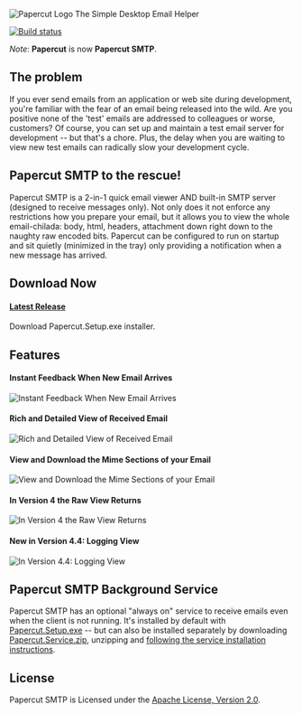 ![Papercut Logo](https://raw.githubusercontent.com/ChangemakerStudios/Papercut/develop/graphics/PapercutLogo.png)
The Simple Desktop Email Helper

[![Build status](https://ci.appveyor.com/api/projects/status/bs2asxoafdwbkcxa?svg=true)](https://ci.appveyor.com/project/Jaben/papercut)

*Note*: **Papercut** is now **Papercut SMTP**.

## The problem
If you ever send emails from an application or web site during development, you're familiar with the fear of an email being released into the wild. Are you positive none of the 'test' emails are addressed to colleagues or worse, customers? Of course, you can set up and maintain a test email server for development -- but that's a chore. Plus, the delay when you are waiting to view new test emails can radically slow your development cycle.

## Papercut SMTP to the rescue!
Papercut SMTP is a 2-in-1 quick email viewer AND built-in SMTP server (designed to receive messages only). Not only does it not enforce any restrictions how you prepare your email, but it allows you to view the whole email-chilada: body, html, headers, attachment down right down to the naughty raw encoded bits. Papercut can be configured to run on startup and sit quietly (minimized in the tray) only providing a notification when a new message has arrived.

## Download Now
#### [Latest Release](https://github.com/ChangemakerStudios/Papercut-SMTP/releases)
Download Papercut.Setup.exe installer.

## Features
#### Instant Feedback When New Email Arrives
![Instant Feedback When New Email Arrives](https://changemakerstudios.us/images/Papercut/Papercut-v3.1.0-S2.png)
#### Rich and Detailed View of Received Email
![Rich and Detailed View of Received Email](https://changemakerstudios.us/images/Papercut/Papercut-Main.png)
#### View and Download the Mime Sections of your Email
![View and Download the Mime Sections of your Email](https://changemakerstudios.us/images/Papercut/Papercut-Mime.png)
#### In Version 4 the Raw View Returns
![In Version 4 the Raw View Returns](https://changemakerstudios.us/images/Papercut/Papercut-Raw.png)
#### New in Version 4.4: Logging View
![In Version 4.4: Logging View](https://changemakerstudios.us/images/Papercut/Papercut-Log.png)

## Papercut SMTP Background Service
Papercut SMTP has an optional "always on" service to receive emails even when the client is not running. It's installed by default with [Papercut.Setup.exe](https://github.com/ChangemakerStudios/Papercut/releases) -- but can also be installed separately by downloading [Papercut.Service.zip](https://github.com/ChangemakerStudios/Papercut/releases), unzipping and [following the service installation instructions](https://github.com/ChangemakerStudios/Papercut/tree/develop/src/Papercut.Service).

## License
Papercut SMTP is Licensed under the [Apache License, Version 2.0](http://www.apache.org/licenses/LICENSE-2.0).
